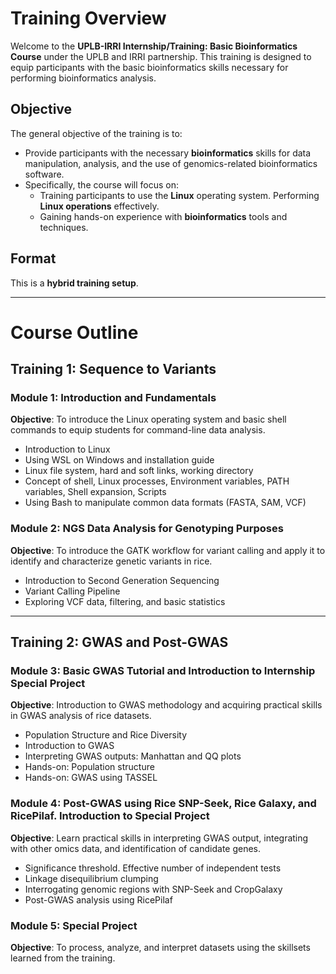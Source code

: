 # Training Overview

Welcome to the **UPLB-IRRI Internship/Training: Basic Bioinformatics Course** under the UPLB and IRRI partnership. This training is designed to equip participants with the basic bioinformatics skills necessary for performing bioinformatics analysis.

## Objective

The general objective of the training is to:

- Provide participants with the necessary **bioinformatics** skills for data manipulation, analysis, and the use of genomics-related bioinformatics software.
- Specifically, the course will focus on:
  - Training participants to use the **Linux** operating system. Performing **Linux operations** effectively.
  - Gaining hands-on experience with **bioinformatics** tools and techniques.

## Format

This is a **hybrid training setup**.

---

# Course Outline

## Training 1: Sequence to Variants

### Module 1: Introduction and Fundamentals
**Objective**: To introduce the Linux operating system and basic shell commands to equip students for command-line data analysis.

- Introduction to Linux
- Using WSL on Windows and installation guide
- Linux file system, hard and soft links, working directory
- Concept of shell, Linux processes, Environment variables, PATH variables, Shell expansion, Scripts
- Using Bash to manipulate common data formats (FASTA, SAM, VCF)

### Module 2: NGS Data Analysis for Genotyping Purposes
**Objective**: To introduce the GATK workflow for variant calling and apply it to identify and characterize genetic variants in rice.

- Introduction to Second Generation Sequencing
- Variant Calling Pipeline
- Exploring VCF data, filtering, and basic statistics

---

## Training 2: GWAS and Post-GWAS

### Module 3: Basic GWAS Tutorial and Introduction to Internship Special Project
**Objective**: Introduction to GWAS methodology and acquiring practical skills in GWAS analysis of rice datasets.

- Population Structure and Rice Diversity
- Introduction to GWAS
- Interpreting GWAS outputs: Manhattan and QQ plots
- Hands-on: Population structure
- Hands-on: GWAS using TASSEL

### Module 4: Post-GWAS using Rice SNP-Seek, Rice Galaxy, and RicePilaf. Introduction to Special Project
**Objective**: Learn practical skills in interpreting GWAS output, integrating with other omics data, and identification of candidate genes.

- Significance threshold. Effective number of independent tests
- Linkage disequilibrium clumping
- Interrogating genomic regions with SNP-Seek and CropGalaxy
- Post-GWAS analysis using RicePilaf

### Module 5: Special Project
**Objective**: To process, analyze, and interpret datasets using the skillsets learned from the training.
